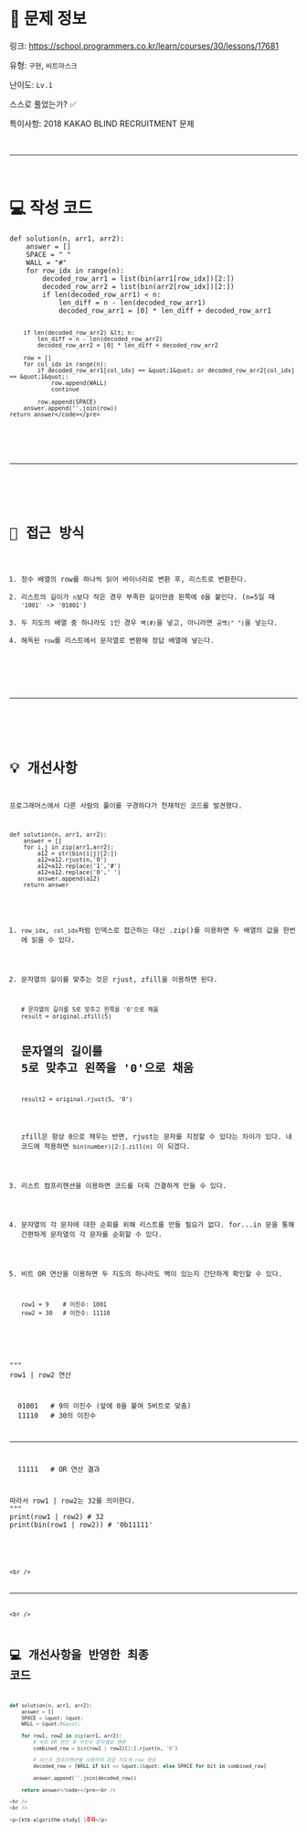 <h1 id="📌-문제-정보">📌 문제 정보</h1>
<p>링크: <a href="https://school.programmers.co.kr/learn/courses/30/lessons/17681">https://school.programmers.co.kr/learn/courses/30/lessons/17681</a></p>
<p>유형: <code>구현</code>, <code>비트마스크</code></p>
<p>난이도: <code>Lv.1</code></p>
<p>스스로 풀었는가? ✅</p>
<p>특이사항: 2018 KAKAO BLIND RECRUITMENT 문제</p>
<br />

<hr />
<br />


<h1 id="💻-작성-코드">💻 작성 코드</h1>
<pre><code class="language-python">def solution(n, arr1, arr2):
    answer = []
    SPACE = &quot; &quot;
    WALL = &quot;#&quot;
    for row_idx in range(n):
        decoded_row_arr1 = list(bin(arr1[row_idx])[2:])
        decoded_row_arr2 = list(bin(arr2[row_idx])[2:])
        if len(decoded_row_arr1) &lt; n:
            len_diff = n - len(decoded_row_arr1)
            decoded_row_arr1 = [0] * len_diff + decoded_row_arr1

        if len(decoded_row_arr2) &lt; n:
            len_diff = n - len(decoded_row_arr2)
            decoded_row_arr2 = [0] * len_diff + decoded_row_arr2

        row = []
        for col_idx in range(n):
            if decoded_row_arr1[col_idx] == &quot;1&quot; or decoded_row_arr2[col_idx] == &quot;1&quot;:
                row.append(WALL)
                continue

            row.append(SPACE)
        answer.append(''.join(row))
    return answer</code></pre>
<br />


<hr />
<br />

<h1 id="🎯-접근-방식">🎯 접근 방식</h1>
<ol>
<li>정수 배열의 row를 하나씩 읽어 바이너리로 변환 후, 리스트로 변환한다.</li>
<li>리스트의 길이가 <code>n</code>보다 작은 경우 부족한 길이만큼 왼쪽에 <code>0</code>을 붙인다. (n=5일 때 <code>'1001'</code> -&gt; <code>'01001'</code>)</li>
<li>두 지도의 배열 중 하나라도 <code>1</code>인 경우 <code>벽(#)</code>을 넣고, 아니라면 <code>공백(&quot; &quot;)</code>을 넣는다.</li>
<li>해독된 <code>row</code>를 리스트에서 문자열로 변환해 정답 배열에 넣는다.</li>
</ol>
<br />

<hr />
<br />

<h1 id="💡-개선사항">💡 개선사항</h1>
<p>프로그래머스에서 다른 사람의 풀이를 구경하다가 천재적인 코드를 발견했다.</p>
<pre><code class="language-python">def solution(n, arr1, arr2):
    answer = []
    for i,j in zip(arr1,arr2):
        a12 = str(bin(i|j)[2:])
        a12=a12.rjust(n,'0')
        a12=a12.replace('1','#')
        a12=a12.replace('0',' ')
        answer.append(a12)
    return answer</code></pre>
<ol>
<li><p><code>row_idx</code>, <code>col_idx</code>처럼 인덱스로 접근하는 대신 .zip()를 이용하면 두 배열의 값을 한번에 읽을 수 있다.</p>
</li>
<li><p>문자열의 길이를 맞추는 것은 rjust, zfill을 이용하면 된다.</p>
<pre><code class="language-python"># 문자열의 길이를 5로 맞추고 왼쪽을 '0'으로 채움
result = original.zfill(5)

# 문자열의 길이를 5로 맞추고 왼쪽을 '0'으로 채움
result2 = original.rjust(5, '0')</code></pre>
<p>zfill은 항상 0으로 채우는 반면, rjust는 문자를 지정할 수 있다는 차이가 있다. 내 코드에 적용하면 <code>bin(number)[2:].zill(n)</code> 이 되겠다.</p>
</li>
<li><p>리스트 컴프리헨션을 이용하면 코드를 더욱 간결하게 만들 수 있다.</p>
</li>
<li><p>문자열의 각 문자에 대한 순회를 위해 리스트를 만들 필요가 없다. for...in 문을 통해 간편하게 문자열의 각 문자를 순회할 수 있다.</p>
</li>
<li><p>비트 OR 연산을 이용하면 두 지도의 하나라도 벽이 있는지 간단하게 확인할 수 있다.</p>
<pre><code class="language-python">row1 = 9    # 이진수: 1001
row2 = 30   # 이진수: 11110
</code></pre>
</li>
</ol>
<p>&quot;&quot;&quot;
row1 | row2 연산</p>
<p>  01001   # 9의 이진수 (앞에 0을 붙여 5비트로 맞춤)
  11110   # 30의 이진수</p>
<hr />
<p>  11111   # OR 연산 결과</p>
<p>따라서 row1 | row2는 32를 의미한다.
&quot;&quot;&quot;
print(row1 | row2) # 32
print(bin(row1 | row2)) # '0b11111'</p>
<pre><code>

&lt;br /&gt;

---

&lt;br /&gt;

# 💻 개선사항을 반영한 최종 코드


```python
def solution(n, arr1, arr2):
    answer = []
    SPACE = &quot; &quot;
    WALL = &quot;#&quot;

    for row1, row2 in zip(arr1, arr2):
        # 비트 OR 연산 후 이진수 문자열로 변환
        combined_row = bin(row1 | row2)[2:].rjust(n, '0')

        # 리스트 컴프리헨션을 사용하여 정답 지도의 row 생성
        decoded_row = [WALL if bit == &quot;1&quot; else SPACE for bit in combined_row]

        answer.append(''.join(decoded_row))

    return answer</code></pre><br />

<hr />
<br />

<p>[ktb-algorithm-study] 1주차</p>
